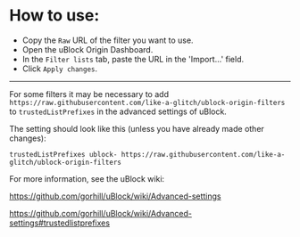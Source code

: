 # How to use:

- Copy the `Raw` URL of the filter you want to use.
- Open the uBlock Origin Dashboard.
- In the `Filter lists` tab, paste the URL in the 'Import...' field.
- Click `Apply changes`.

---

For some filters it may be necessary to add `https://raw.githubusercontent.com/like-a-glitch/ublock-origin-filters` to `trustedListPrefixes` in the advanced settings of uBlock.

The setting should look like this (unless you have already made other changes):

`trustedListPrefixes ublock- https://raw.githubusercontent.com/like-a-glitch/ublock-origin-filters`

For more information, see the uBlock wiki:

https://github.com/gorhill/uBlock/wiki/Advanced-settings

https://github.com/gorhill/uBlock/wiki/Advanced-settings#trustedlistprefixes
